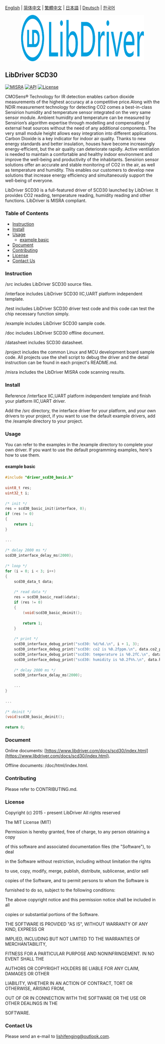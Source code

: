 [English](/README.md) | [ 简体中文](/README_zh-Hans.md) | [繁體中文](/README_zh-Hant.md) | [日本語](/README_ja.md) | [Deutsch](/README_de.md) | [한국어](/README_ko.md)

<div align=center>
<img src="/doc/image/logo.svg" width="400" height="150"/>
</div>

## LibDriver SCD30

[![MISRA](https://img.shields.io/badge/misra-compliant-brightgreen.svg)](/misra/README.md) [![API](https://img.shields.io/badge/api-reference-blue.svg)](https://www.libdriver.com/docs/scd30/index.html) [![License](https://img.shields.io/badge/license-MIT-brightgreen.svg)](/LICENSE)

CMOSens® Technology for IR detection enables carbon dioxide measurements of the highest accuracy at a competitive price.Along with the NDIR measurement technology for detecting CO2 comes a best-in-class Sensirion humidity and temperature sensor integrated on the very same sensor module. Ambient humidity and temperature can be measured by Sensirion’s algorithm expertise through modelling and compensating of external heat sources without the need of any additional components. The very small module height allows easy integration into different applications. Carbon Dioxide is a key indicator for indoor air quality. Thanks to new energy standards and better insulation, houses have become increasingly energy-efficient, but the air quality can deteriorate rapidly. Active ventilation is needed to maintain a comfortable and healthy indoor environment and improve the well-being and productivity of the inhabitants. Sensirion sensor solutions offer an accurate and stable monitoring of CO2 in the air, as well as temperature and humidity. This enables our customers to develop new solutions that increase energy efficiency and simultaneously support the well-being of everyone.

LibDriver SCD30 is a full-featured driver of SCD30 launched by LibDriver. It provides CO2 reading, temperature reading, humidity reading and other functions. LibDriver is MISRA compliant.

### Table of Contents

  - [Instruction](#Instruction)
  - [Install](#Install)
  - [Usage](#Usage)
    - [example basic](#example-basic)
  - [Document](#Document)
  - [Contributing](#Contributing)
  - [License](#License)
  - [Contact Us](#Contact-Us)

### Instruction

/src includes LibDriver SCD30 source files.

/interface includes LibDriver SCD30 IIC,UART platform independent template.

/test includes LibDriver SCD30 driver test code and this code can test the chip necessary function simply.

/example includes LibDriver SCD30 sample code.

/doc includes LibDriver SCD30 offline document.

/datasheet includes SCD30 datasheet.

/project includes the common Linux and MCU development board sample code. All projects use the shell script to debug the driver and the detail instruction can be found in each project's README.md.

/misra includes the LibDriver MISRA code scanning results.

### Install

Reference /interface IIC,UART platform independent template and finish your platform IIC,UART driver. 

Add the /src directory, the interface driver for your platform, and your own drivers to your project, if you want to use the default example drivers, add the /example directory to your project.

### Usage

You can refer to the examples in the /example directory to complete your own driver. If you want to use the default programming examples, here's how to use them.

#### example basic

```C
#include "driver_scd30_basic.h"

uint8_t res;
uint32_t i;

/* init */
res = scd30_basic_init(interface, 0);
if (res != 0)
{
    return 1;
}

...
    
/* delay 2000 ms */
scd30_interface_delay_ms(2000);

/* loop */
for (i = 0; i < 3; i++)
{
    scd30_data_t data;

    /* read data */
    res = scd30_basic_read(&data);
    if (res != 0)
    {
        (void)scd30_basic_deinit();

        return 1;
    }

    /* print */
    scd30_interface_debug_print("scd30: %d/%d.\n", i + 1, 3);
    scd30_interface_debug_print("scd30: co2 is %0.2fppm.\n", data.co2_ppm);
    scd30_interface_debug_print("scd30: temperature is %0.2fC.\n", data.temperature_deg);
    scd30_interface_debug_print("scd30: humidity is %0.2f%%.\n", data.humidity_percent);

    /* delay 2000 ms */
    scd30_interface_delay_ms(2000);
    
    ...
}

...
    
/* deinit */
(void)scd30_basic_deinit();

return 0;
```

### Document

Online documents: [https://www.libdriver.com/docs/scd30/index.html](https://www.libdriver.com/docs/scd30/index.html).

Offline documents: /doc/html/index.html.

### Contributing

Please refer to CONTRIBUTING.md.

### License

Copyright (c) 2015 - present LibDriver All rights reserved



The MIT License (MIT) 



Permission is hereby granted, free of charge, to any person obtaining a copy

of this software and associated documentation files (the "Software"), to deal

in the Software without restriction, including without limitation the rights

to use, copy, modify, merge, publish, distribute, sublicense, and/or sell

copies of the Software, and to permit persons to whom the Software is

furnished to do so, subject to the following conditions: 



The above copyright notice and this permission notice shall be included in all

copies or substantial portions of the Software. 



THE SOFTWARE IS PROVIDED "AS IS", WITHOUT WARRANTY OF ANY KIND, EXPRESS OR

IMPLIED, INCLUDING BUT NOT LIMITED TO THE WARRANTIES OF MERCHANTABILITY,

FITNESS FOR A PARTICULAR PURPOSE AND NONINFRINGEMENT. IN NO EVENT SHALL THE

AUTHORS OR COPYRIGHT HOLDERS BE LIABLE FOR ANY CLAIM, DAMAGES OR OTHER

LIABILITY, WHETHER IN AN ACTION OF CONTRACT, TORT OR OTHERWISE, ARISING FROM,

OUT OF OR IN CONNECTION WITH THE SOFTWARE OR THE USE OR OTHER DEALINGS IN THE

SOFTWARE. 

### Contact Us

Please send an e-mail to lishifenging@outlook.com.